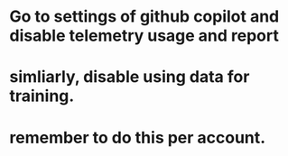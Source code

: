 
# Go to settings of github copilot and disable telemetry usage and report
# simliarly, disable using data for training.
# remember to do this per account.
